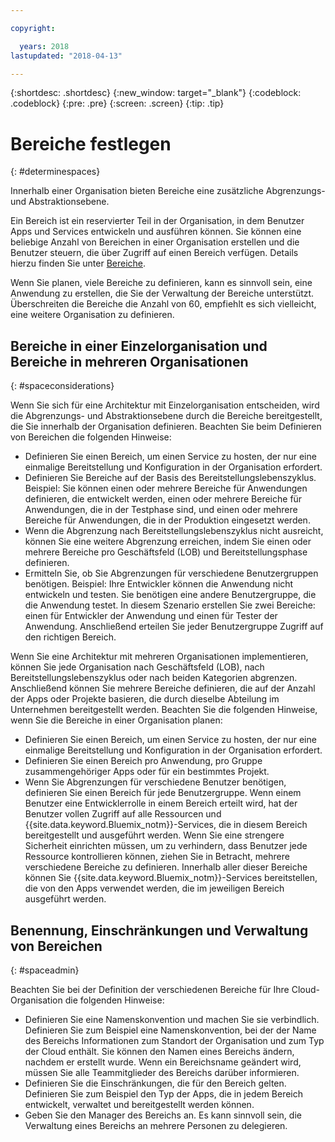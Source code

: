 ```yaml
---

copyright:

  years: 2018
lastupdated: "2018-04-13"

---
```


{:shortdesc: .shortdesc}
{:new_window: target="_blank"}
{:codeblock: .codeblock}
{:pre: .pre}
{:screen: .screen}
{:tip: .tip}

# Bereiche festlegen
{: #determinespaces}

Innerhalb einer Organisation bieten Bereiche eine zusätzliche Abgrenzungs- und Abstraktionsebene.

Ein Bereich ist ein reservierter Teil in der Organisation, in dem Benutzer Apps und Services entwickeln und ausführen können. Sie können eine beliebige Anzahl von Bereichen in einer Organisation erstellen und die Benutzer steuern, die über Zugriff auf einen Bereich verfügen. Details hierzu finden Sie unter [Bereiche](/docs/account/orgs_spaces.html#orgsspacesusers).

Wenn Sie planen, viele Bereiche zu definieren, kann es sinnvoll sein, eine Anwendung zu erstellen, die Sie der Verwaltung der Bereiche unterstützt. Überschreiten die Bereiche die Anzahl von 60, empfiehlt es sich vielleicht, eine weitere Organisation zu definieren.

## Bereiche in einer Einzelorganisation und Bereiche in mehreren Organisationen
{: #spaceconsiderations}

Wenn Sie sich für eine Architektur mit Einzelorganisation entscheiden, wird die Abgrenzungs- und Abstraktionsebene durch die Bereiche bereitgestellt, die Sie innerhalb der Organisation definieren. Beachten Sie beim Definieren von Bereichen die folgenden Hinweise:

* Definieren Sie einen Bereich, um einen Service zu hosten, der nur eine einmalige Bereitstellung und Konfiguration in der Organisation erfordert.
* Definieren Sie Bereiche auf der Basis des Bereitstellungslebenszyklus.
  Beispiel: Sie können einen oder mehrere Bereiche für Anwendungen definieren, die entwickelt werden, einen oder mehrere Bereiche für Anwendungen, die in der Testphase sind, und einen oder mehrere Bereiche für Anwendungen, die in der Produktion eingesetzt werden.
* Wenn die Abgrenzung nach Bereitstellungslebenszyklus nicht ausreicht, können Sie eine weitere Abgrenzung erreichen, indem Sie einen oder mehrere Bereiche pro Geschäftsfeld (LOB) und Bereitstellungsphase definieren.
* Ermitteln Sie, ob Sie Abgrenzungen für verschiedene Benutzergruppen benötigen.
  Beispiel: Ihre Entwickler können die Anwendung nicht entwickeln und testen. Sie benötigen eine andere Benutzergruppe, die die Anwendung testet. In diesem Szenario erstellen Sie zwei Bereiche: einen für Entwickler der Anwendung und einen für Tester der Anwendung. Anschließend erteilen Sie jeder Benutzergruppe Zugriff auf den richtigen Bereich.

Wenn Sie eine Architektur mit mehreren Organisationen implementieren, können Sie jede Organisation nach Geschäftsfeld (LOB), nach Bereitstellungslebenszyklus oder nach beiden Kategorien abgrenzen. Anschließend können Sie mehrere Bereiche definieren, die auf der Anzahl der Apps oder Projekte basieren, die durch dieselbe Abteilung im Unternehmen bereitgestellt werden. Beachten Sie die folgenden Hinweise, wenn Sie die Bereiche in einer Organisation planen:

* Definieren Sie einen Bereich, um einen Service zu hosten, der nur eine einmalige Bereitstellung und Konfiguration in der Organisation erfordert.
* Definieren Sie einen Bereich pro Anwendung, pro Gruppe zusammengehöriger Apps oder für ein bestimmtes Projekt.
* Wenn Sie Abgrenzungen für verschiedene Benutzer benötigen, definieren Sie einen Bereich für jede Benutzergruppe. Wenn einem Benutzer eine Entwicklerrolle in einem Bereich erteilt wird, hat der Benutzer vollen Zugriff auf alle Ressourcen und {{site.data.keyword.Bluemix_notm}}-Services, die in diesem Bereich bereitgestellt und ausgeführt werden. Wenn Sie eine strengere Sicherheit einrichten müssen, um zu verhindern, dass Benutzer jede Ressource kontrollieren können, ziehen Sie in Betracht, mehrere verschiedene Bereiche zu definieren. Innerhalb aller dieser Bereiche können Sie {{site.data.keyword.Bluemix_notm}}-Services bereitstellen, die von den Apps verwendet werden, die im jeweiligen Bereich ausgeführt werden.

## Benennung, Einschränkungen und Verwaltung von Bereichen
{: #spaceadmin}

Beachten Sie bei der Definition der verschiedenen Bereiche für Ihre Cloud-Organisation die folgenden Hinweise:

* Definieren Sie eine Namenskonvention und machen Sie sie verbindlich. Definieren Sie zum Beispiel eine Namenskonvention, bei der der Name des Bereichs Informationen zum Standort der Organisation und zum Typ der Cloud enthält. Sie können den Namen eines Bereichs ändern, nachdem er erstellt wurde. Wenn ein Bereichsname geändert wird, müssen Sie alle Teammitglieder des Bereichs darüber informieren.
* Definieren Sie die Einschränkungen, die für den Bereich gelten. Definieren Sie zum Beispiel den Typ der Apps, die in jedem Bereich entwickelt, verwaltet und bereitgestellt werden können.
* Geben Sie den Manager des Bereichs an. Es kann sinnvoll sein, die Verwaltung eines Bereichs an mehrere Personen zu delegieren.
